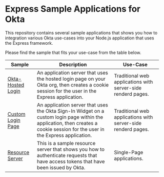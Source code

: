 # Express Sample Applications for Okta

This repository contains several sample applications that shows you how to integration various Okta use-cases into your Node.js application that uses the  Express framework.

Please find the sample that fits your use-case from the table below.

| Sample | Description | Use-Case |
|--------|-------------|----------|
| [Okta-Hosted Login](/okta-hosted-login) | An application server that uses the hosted login page on your Okta org, then creates a cookie session for the user in the Express application. | Traditional web applications with server-side renderd pages. |
| [Custom Login Page](/okta-hosted-login) | An application server that uses the Okta Sign-In Widget on a custom login page within the application, then creates a cookie session for the user in the Express application. | Traditional web applications with server-side renderd pages. |
| [Resource Server](/resource-server) | This is a sample resource server that shows you how to authenticate requests that have access tokens that have been issued by Okta. | Single-Page applications. |
